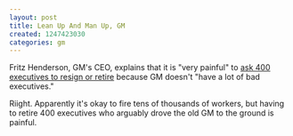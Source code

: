 ```yaml
---
layout: post
title: Lean Up And Man Up, GM
created: 1247423030
categories: gm
---
```

Fritz Henderson, GM's CEO, explains that it is "very painful" to [ask 400 executives to resign or retire](http://www.nytimes.com/2009/07/11/business/11auto.html) because GM doesn't "have a lot of bad executives."

Riight. Apparently it's okay to fire tens of thousands of workers, but having to retire 400 executives who arguably drove the old GM to the ground is painful.

